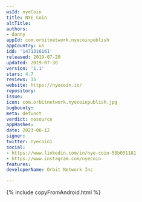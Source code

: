 ```yaml
---
wsId: nyeCoin
title: NYE Coin
altTitle: 
authors:
- danny
appId: com.orbitnetwork.nyecoinpublish
appCountry: us
idd: '1471316161'
released: 2019-07-20
updated: 2019-07-30
version: '1.1'
stars: 4.7
reviews: 15
website: https://nyecoin.io/
repository: 
issue: 
icon: com.orbitnetwork.nyecoinpublish.jpg
bugbounty: 
meta: defunct
verdict: nosource
appHashes: 
date: 2023-06-12
signer: 
twitter: nyecoin1
social:
- https://www.linkedin.com/in/nye-coin-58b031181
- https://www.instagram.com/nyecoin
features: 
developerName: Orbit Network Inc

---
```


{% include copyFromAndroid.html %}
